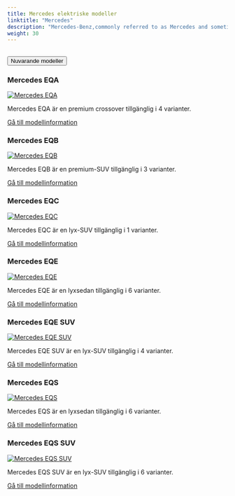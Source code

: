 ```yaml
---
title: Mercedes elektriske modeller
linktitle: "Mercedes"
description: "Mercedes-Benz,commonly referred to as Mercedes and sometimes as Benz, is a German luxury and commercial vehicle automotive brand established in 1926. By 2022, Mercedes-Benz will have battery electric vehicles (BEV) in all segments the company serves. "
weight: 30
---
```

<!-- markdownlint-disable MD033 -->
<!-- markdownlint-disable MD010 -->


<div class="accordion" id="accordionPanelsStayOpenExample">
    <div class="accordion-item">
        <h2 class="accordion-header">
            <button class="accordion-button" type="button" data-bs-toggle="collapse" data-bs-target="#panelsStayOpen-collapseOne" aria-expanded="true" aria-controls="panelsStayOpen-collapseOne">
                        Nuvarande modeller
            </button>
        </h2>
        <div id="panelsStayOpen-collapseOne" class="accordion-collapse collapse show">
            <div class="accordion-body">
    <div class="container p-3 mb-4 bg-body-tertiary rounded border">
        <h3>Mercedes EQA</h3>
        <div class="row">
            <div class="col col-12 col-md-6">
                <a href="eqa">
                    <img src="https://media.evkx.net/multimedia/models/mercedes/eqa/eqa_250/main_1_st.jpg" class="img-fluid" alt="Mercedes EQA" >
                </a>
            </div>
            <div class="col col-12 col-md-6"><p>
Mercedes EQA är en premium crossover tillgänglig i 4 varianter.
</p>
	<a href="eqa/" class="btn btn-outline-primary" role="button">Gå till modellinformation</a>
		</div>
	</div>
</div>
    <div class="container p-3 mb-4 bg-body-tertiary rounded border">
        <h3>Mercedes EQB</h3>
        <div class="row">
            <div class="col col-12 col-md-6">
                <a href="eqb">
                    <img src="https://media.evkx.net/multimedia/models/mercedes/eqb/eqb_250/main_1_st.jpg" class="img-fluid" alt="Mercedes EQB" >
                </a>
            </div>
            <div class="col col-12 col-md-6"><p>
Mercedes EQB är en premium-SUV tillgänglig i 3 varianter.
</p>
	<a href="eqb/" class="btn btn-outline-primary" role="button">Gå till modellinformation</a>
		</div>
	</div>
</div>
    <div class="container p-3 mb-4 bg-body-tertiary rounded border">
        <h3>Mercedes EQC</h3>
        <div class="row">
            <div class="col col-12 col-md-6">
                <a href="eqc">
                    <img src="https://media.evkx.net/multimedia/models/mercedes/eqc/eqc_400_4matic/main_1_st.jpg" class="img-fluid" alt="Mercedes EQC" >
                </a>
            </div>
            <div class="col col-12 col-md-6"><p>
Mercedes EQC är en lyx-SUV tillgänglig i 1 varianter.
</p>
	<a href="eqc/" class="btn btn-outline-primary" role="button">Gå till modellinformation</a>
		</div>
	</div>
</div>
    <div class="container p-3 mb-4 bg-body-tertiary rounded border">
        <h3>Mercedes EQE</h3>
        <div class="row">
            <div class="col col-12 col-md-6">
                <a href="eqe">
                    <img src="https://media.evkx.net/multimedia/models/mercedes/eqe/eqe_300/main_1_st.jpg" class="img-fluid" alt="Mercedes EQE" >
                </a>
            </div>
            <div class="col col-12 col-md-6"><p>
Mercedes EQE är en lyxsedan tillgänglig i 6 varianter.
</p>
	<a href="eqe/" class="btn btn-outline-primary" role="button">Gå till modellinformation</a>
		</div>
	</div>
</div>
    <div class="container p-3 mb-4 bg-body-tertiary rounded border">
        <h3>Mercedes EQE SUV</h3>
        <div class="row">
            <div class="col col-12 col-md-6">
                <a href="eqe_suv">
                    <img src="https://media.evkx.net/multimedia/models/mercedes/eqe_suv/eqe_43_4matic_suv/main_1_st.jpg" class="img-fluid" alt="Mercedes EQE SUV" >
                </a>
            </div>
            <div class="col col-12 col-md-6"><p>
Mercedes EQE SUV är en lyx-SUV tillgänglig i 4 varianter.
</p>
	<a href="eqe_suv/" class="btn btn-outline-primary" role="button">Gå till modellinformation</a>
		</div>
	</div>
</div>
    <div class="container p-3 mb-4 bg-body-tertiary rounded border">
        <h3>Mercedes EQS</h3>
        <div class="row">
            <div class="col col-12 col-md-6">
                <a href="eqs">
                    <img src="https://media.evkx.net/multimedia/models/mercedes/eqs/eqs_450plus/main_1_st.jpg" class="img-fluid" alt="Mercedes EQS" >
                </a>
            </div>
            <div class="col col-12 col-md-6"><p>
Mercedes EQS är en lyxsedan tillgänglig i 6 varianter.
</p>
	<a href="eqs/" class="btn btn-outline-primary" role="button">Gå till modellinformation</a>
		</div>
	</div>
</div>
    <div class="container p-3 mb-4 bg-body-tertiary rounded border">
        <h3>Mercedes EQS SUV</h3>
        <div class="row">
            <div class="col col-12 col-md-6">
                <a href="eqs_suv">
                    <img src="https://media.evkx.net/multimedia/models/mercedes/eqs_suv/eqs_450plus_suv/main_1_st.jpg" class="img-fluid" alt="Mercedes EQS SUV" >
                </a>
            </div>
            <div class="col col-12 col-md-6"><p>
Mercedes EQS SUV är en lyx-SUV tillgänglig i 6 varianter.
</p>
	<a href="eqs_suv/" class="btn btn-outline-primary" role="button">Gå till modellinformation</a>
		</div>
	</div>
</div>
        </div>
    </div>
</div></div>
